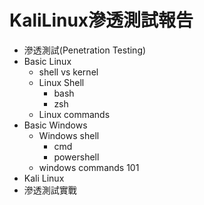 # KaliLinux滲透測試報告
- 滲透測試(Penetration Testing)
- Basic Linux
  - shell vs kernel
  - Linux Shell
    - bash
    - zsh
  - Linux commands  
- Basic Windows
  - Windows shell
    - cmd
    - powershell
  - windows commands 101    
- Kali Linux
- 滲透測試實戰

